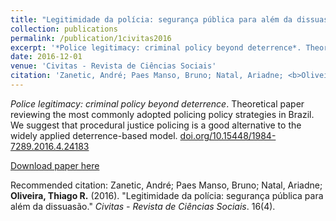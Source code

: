 ```yaml
---
title: "Legitimidade da polícia: segurança pública para além da dissuasão"
collection: publications
permalink: /publication/1civitas2016
excerpt: '*Police legitimacy: criminal policy beyond deterrence*. Theoretical paper reviewing the most commonly adopted policing policy strategies in Brazil. We suggest that procedural justice policing is a good alternative to the widely applied deterrence-based model. [doi.org/10.15448/1984-7289.2016.4.24183](dx.doi.org/10.15448/1984-7289.2016.4.24183).'
date: 2016-12-01
venue: 'Civitas - Revista de Ciências Sociais'
citation: 'Zanetic, André; Paes Manso, Bruno; Natal, Ariadne; <b>Oliveira, Thiago R.</b> (2016). &quot;Legitimidade da polícia: segurança pública para além da dissuasão.&quot; <i>Civitas - Revista de Ciências Sociais</i>. 16(4).'
---
```

*Police legitimacy: criminal policy beyond deterrence*. Theoretical paper reviewing the most commonly adopted policing policy strategies in Brazil. We suggest that procedural justice policing is a good alternative to the widely applied deterrence-based model. [doi.org/10.15448/1984-7289.2016.4.24183](dx.doi.org/10.15448/1984-7289.2016.4.24183)

[Download paper here](oliveirathiago.github.io/files/paper_civitas2016.pdf)

Recommended citation: Zanetic, André; Paes Manso, Bruno; Natal, Ariadne; **Oliveira, Thiago R.** (2016). "Legitimidade da polícia: segurança pública para além da dissuasão." <i>Civitas - Revista de Ciências Sociais</i>. 16(4).
